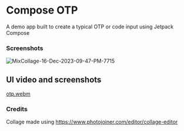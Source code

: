 # Compose OTP
A demo app built to create a typical OTP or code input using Jetpack Compose

### Screenshots
![MixCollage-16-Dec-2023-09-47-PM-7715](https://github.com/UmairKhalid786/OtpComposable/assets/21205138/9bea42eb-6ff0-4516-b9b1-d009934b2512)

## UI video and screenshots
[otp.webm](https://github.com/UmairKhalid786/OtpComposable/assets/21205138/b25a387b-3bb0-4164-ac3a-ce2b1a1850b8)

### Credits
Collage made using 
https://www.photojoiner.com/editor/collage-editor
